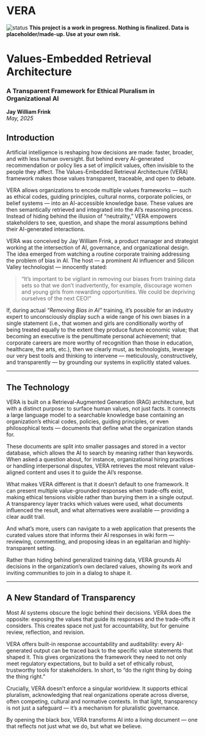 # VERA

![status](https://img.shields.io/badge/status-WIP-yellow)
**This project is a work in progress. Nothing is finalized. Data is placeholder/made-up. Use at your own risk.**


# Values-Embedded Retrieval Architecture  
### A Transparent Framework for Ethical Pluralism in Organizational AI

**Jay William Frink**  
*May, 2025*


## Introduction

Artificial intelligence is reshaping how decisions are made: faster, broader, and with less human oversight. But behind every AI-generated recommendation or policy lies a set of implicit values, often invisible to the people they affect. The Values-Embedded Retrieval Architecture (VERA) framework makes those values transparent, traceable, and open to debate.

VERA allows organizations to encode multiple values frameworks — such as ethical codes, guiding principles, cultural norms, corporate policies, or belief systems — into an AI-accessible knowledge base. These values are then semantically retrieved and integrated into the AI’s reasoning process. Instead of hiding behind the illusion of “neutrality,” VERA empowers stakeholders to see, question, and shape the moral assumptions behind their AI-generated interactions.

VERA was conceived by Jay William Frink, a product manager and strategist working at the intersection of AI, governance, and organizational design. The idea emerged from watching a routine corporate training addressing the problem of bias in AI. The host — a prominent AI influencer and Silicon Valley technologist — innocently stated:

> “It’s important to be vigilant in removing our biases from training data sets so that we don’t inadvertently, for example, discourage women and young girls from rewarding opportunities. We could be depriving ourselves of the next CEO!”

If, during actual *“Removing Bias in AI”* training, it’s possible for an industry expert to unconsciously display such a wide range of his own biases in a single statement (i.e., that women and girls are conditionally worthy of being treated equally to the extent they produce future economic value; that becoming an executive is the penultimate personal achievement; that corporate careers are more worthy of recognition than those in education, healthcare, the arts, etc.), then we clearly must, as technologists, leverage our very best tools and thinking to intervene — meticulously, constructively, and transparently — by grounding our systems in explicitly stated values.

---

## The Technology

VERA is built on a Retrieval-Augmented Generation (RAG) architecture, but with a distinct purpose: to surface human values, not just facts. It connects a large language model to a searchable knowledge base containing an organization’s ethical codes, policies, guiding principles, or even philosophical texts — documents that define what the organization stands for.

These documents are split into smaller passages and stored in a vector database, which allows the AI to search by meaning rather than keywords. When asked a question about, for instance, organizational hiring practices or handling interpersonal disputes, VERA retrieves the most relevant value-aligned content and uses it to guide the AI’s response.

What makes VERA different is that it doesn’t default to one framework. It can present multiple value-grounded responses when trade-offs exist, making ethical tensions visible rather than burying them in a single output. A transparency layer tracks which values were used, what documents influenced the result, and what alternatives were available — providing a clear audit trail.

And what’s more, users can navigate to a web application that presents the curated values store that informs their AI responses in wiki form — reviewing, commenting, and proposing ideas in an egalitarian and highly-transparent setting.

Rather than hiding behind generalized training data, VERA grounds AI decisions in the organization’s own declared values, showing its work and inviting communities to join in a dialog to shape it.

---

## A New Standard of Transparency

Most AI systems obscure the logic behind their decisions. VERA does the opposite: exposing the values that guide its responses and the trade-offs it considers. This creates space not just for accountability, but for genuine review, reflection, and revision.

VERA offers built-in response accountability and auditability: every AI-generated output can be traced back to the specific value statements that shaped it. This gives organizations the framework they need to not only meet regulatory expectations, but to build a set of ethically robust, trustworthy tools for stakeholders. In short, to “do the right thing by doing the thing right.”

Crucially, VERA doesn’t enforce a singular worldview. It supports ethical pluralism, acknowledging that real organizations operate across diverse, often competing, cultural and normative contexts. In that light, transparency is not just a safeguard — it’s a mechanism for pluralistic governance.

By opening the black box, VERA transforms AI into a living document — one that reflects not just what we do, but what we believe.

